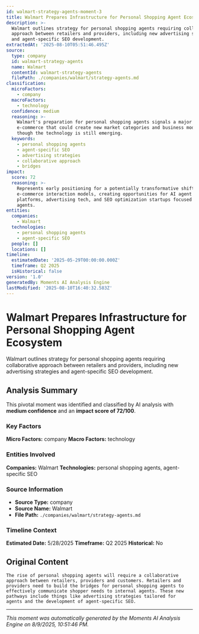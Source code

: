 ```yaml
---
id: walmart-strategy-agents-moment-3
title: Walmart Prepares Infrastructure for Personal Shopping Agent Ecosystem
description: >-
  Walmart outlines strategy for personal shopping agents requiring collaborative
  approach between retailers and providers, including new advertising strategies
  and agent-specific SEO development.
extractedAt: '2025-08-10T05:51:46.495Z'
source:
  type: company
  id: walmart-strategy-agents
  name: Walmart
  contentId: walmart-strategy-agents
  filePath: ./companies/walmart/strategy-agents.md
classification:
  microFactors:
    - company
  macroFactors:
    - technology
  confidence: medium
  reasoning: >-
    Walmart's preparation for personal shopping agents signals a major shift in
    e-commerce that could create new market categories and business models,
    though the technology is still emerging.
  keywords:
    - personal shopping agents
    - agent-specific SEO
    - advertising strategies
    - collaborative approach
    - bridges
impact:
  score: 72
  reasoning: >-
    Represents early positioning for a potentially transformative shift in
    e-commerce interaction models, creating opportunities for AI agent
    platforms, advertising tech, and SEO optimization startups focused on AI
    agents.
entities:
  companies:
    - Walmart
  technologies:
    - personal shopping agents
    - agent-specific SEO
  people: []
  locations: []
timeline:
  estimatedDate: '2025-05-29T00:00:00.000Z'
  timeframe: Q2 2025
  isHistorical: false
version: '1.0'
generatedBy: Moments AI Analysis Engine
lastModified: '2025-08-10T16:40:32.583Z'
---
```

# Walmart Prepares Infrastructure for Personal Shopping Agent Ecosystem

Walmart outlines strategy for personal shopping agents requiring collaborative approach between retailers and providers, including new advertising strategies and agent-specific SEO development.

## Analysis Summary

This pivotal moment was identified and classified by AI analysis with **medium confidence** and an **impact score of 72/100**.

### Key Factors

**Micro Factors:** company
**Macro Factors:** technology

### Entities Involved

**Companies:** Walmart
**Technologies:** personal shopping agents, agent-specific SEO



### Source Information

- **Source Type:** company
- **Source Name:** Walmart
- **File Path:** `./companies/walmart/strategy-agents.md`

### Timeline Context

**Estimated Date:** 5/28/2025
**Timeframe:** Q2 2025
**Historical:** No

## Original Content

```
The rise of personal shopping agents will require a collaborative approach between retailers, providers and customers. Retailers and providers need to build the bridges for personal shopping agents to effectively communicate shopper needs to internal agents. These new pathways include things like advertising strategies tailored for agents and the development of agent-specific SEO.
```

---

*This moment was automatically generated by the Moments AI Analysis Engine on 8/9/2025, 10:51:46 PM.*
